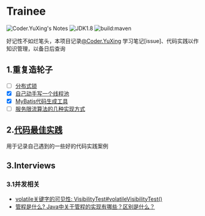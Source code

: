 # Trainee
![Coder.YuXing's Notes](https://img.shields.io/badge/Coder.YuXing's%20%20Notes-InProcess-blue)
![JDK1.8](https://img.shields.io/badge/Java-1.8%2B-brightgreen)
![build:maven](https://img.shields.io/badge/build-Maven-blue)

好记性不如烂笔头，本项目记录[@Coder.YuXing](https://github.com/coder-yuxing) 学习笔记[issue]、代码实践以作知识管理，以备日后查询


## 1.重复造轮子
- [ ] [分布式锁](https://github.com/coder-yuxing/trainee-parent/issues/5)
- [x] [自己动手写一个线程池](https://github.com/coder-yuxing/trainee-parent/issues/4#issuecomment-998852983)
- [x] [MyBatis代码生成工具](https://github.com/coder-yuxing/trainee-parent/tree/master/trainee-generator)
- [ ] [服务限流算法的几种实现方式](https://github.com/coder-yuxing/trainee-parent/issues/10)

## 2.[代码最佳实践](https://github.com/coder-yuxing/trainee-parent/issues/8)
用于记录自己遇到的一些好的代码实践案例

## 3.Interviews
### 3.1并发相关
- [volatile关键字的可见性: VisibilityTest#volatileVisibilityTest()](https://github.com/coder-yuxing/trainee-parent/blob/master/trainee-biz/trainee-example/src/main/java/com/yuxing/trainee/example/interview/concurrent/VisibilityTest.java)
- [管程是什么? Java中关于管程的实现有哪些？区别是什么？](https://github.com/coder-yuxing/trainee-parent/issues/11#issuecomment-1002136551)


